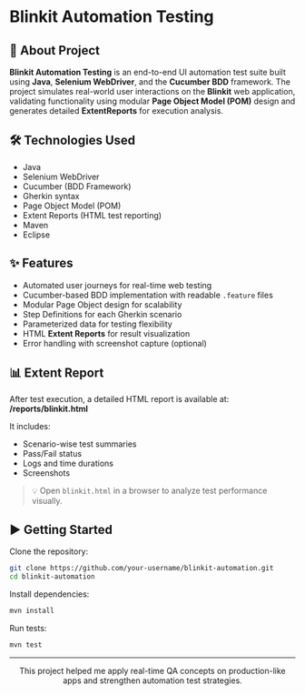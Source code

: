 # Blinkit Automation Testing

## 🚀 About Project

**Blinkit Automation Testing** is an end-to-end UI automation test suite built using **Java**, **Selenium WebDriver**, and the **Cucumber BDD** framework. The project simulates real-world user interactions on the **Blinkit** web application, validating functionality using modular **Page Object Model (POM)** design and generates detailed **ExtentReports** for execution analysis.

## 🛠️ Technologies Used

- Java  
- Selenium WebDriver  
- Cucumber (BDD Framework)  
- Gherkin syntax  
- Page Object Model (POM)  
- Extent Reports (HTML test reporting)  
- Maven  
- Eclipse

## ✨ Features

- Automated user journeys for real-time web testing
- Cucumber-based BDD implementation with readable `.feature` files
- Modular Page Object design for scalability
- Step Definitions for each Gherkin scenario
- Parameterized data for testing flexibility
- HTML **Extent Reports** for result visualization
- Error handling with screenshot capture (optional)

## 📊 Extent Report

After test execution, a detailed HTML report is available at:  
**/reports/blinkit.html**

It includes:
- Scenario-wise test summaries
- Pass/Fail status
- Logs and time durations
- Screenshots
  
> 💡 Open `blinkit.html` in a browser to analyze test performance visually.

## ▶️ Getting Started

Clone the repository:
```bash
git clone https://github.com/your-username/blinkit-automation.git
cd blinkit-automation
```

Install dependencies:
```bash
mvn install
```

Run tests:
```bash
mvn test
```

<hr> <p align="center">This project helped me apply real-time QA concepts on production-like apps and strengthen automation test strategies.</p> 
